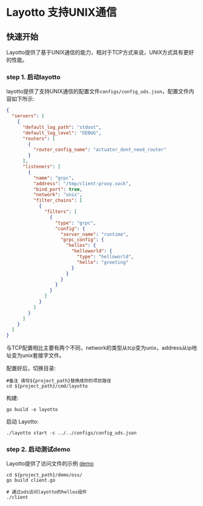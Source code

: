 # Layotto 支持UNIX通信

## 快速开始

Layotto提供了基于UNIX通信的能力，相对于TCP方式来说，UNIX方式具有更好的性能。

### step 1.  启动layotto

layotto提供了支持UNIX通信的配置文件`configs/config_uds.json`，配置文件内容如下所示:

```json
{
  "servers": [
    {
      "default_log_path": "stdout",
      "default_log_level": "DEBUG",
      "routers": [
        {
          "router_config_name": "actuator_dont_need_router"
        }
      ],
      "listeners": [
        {
          "name": "grpc",
          "address": "/tmp/client-proxy.sock",
          "bind_port": true,
          "network": "unix",
          "filter_chains": [
            {
              "filters": [
                {
                  "type": "grpc",
                  "config": {
                    "server_name": "runtime",
                    "grpc_config": {
                      "hellos": {
                        "helloworld": {
                          "type": "helloworld",
                          "hello": "greeting"
                        }
                      }
                    }
                  }
                }
              ]
            }
          ]
        }
      ]
    }
  ]
}
```

与TCP配置相比主要有两个不同，network的类型从tcp变为unix，address从ip地址变为unix套接字文件。

配置好后，切换目录:

```shell
#备注 请将${project_path}替换成你的项目路径
cd ${project_path}/cmd/layotto
```

构建:

```shell @if.not.exist layotto
go build -o layotto
```

启动 Layotto:

```shell @background
./layotto start -c ../../configs/config_uds.json
```

### step 2. 启动测试demo

Layotto提供了访问文件的示例 [demo](https://github.com/mosn/layotto/blob/main/demo/uds/client.go)

```shell
cd ${project_path}/demo/oss/
go build client.go

# 通过uds访问layotto的hellos组件
./client 
```

